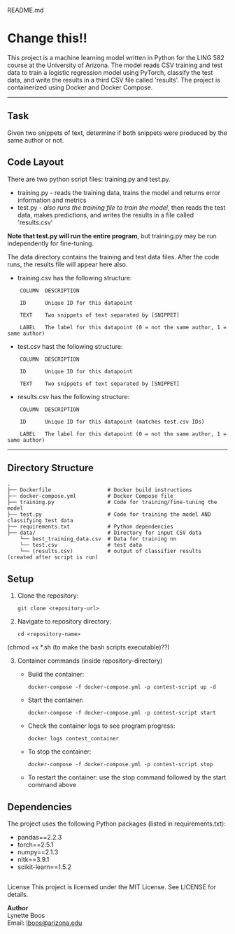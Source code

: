 README.md

# Change this!!

This project is a machine learning model written in Python for the LING 582 course at the University of Arizona. The model reads CSV training and test data to train a logistic regression model using PyTorch, classify the test data, and write the results in a third CSV file called 'results'. The project is containerized using Docker and Docker Compose.

---

## **Task**

Given two snippets of text, determine if both snippets were produced by the same author or not.

## **Code Layout**
There are two python script files: training.py and test.py.
 - training.py - reads the training data, trains the model and returns error information and metrics
 - test.py - *also runs the training file to train the model*, then reads the test data, makes predictions, and writes the results in a file called 'results.csv'
 
**Note that test.py will run the entire program**, but training.py may be run independently for fine-tuning.


The data directory contains the training and test data files. After the code runs, the results file will appear here also.
 - training.csv has the following structure:
```plaintext
    COLUMN	DESCRIPTION

    ID	    Unique ID for this datapoint
    
    TEXT	Two snippets of text separated by [SNIPPET]
    
    LABEL	The label for this datapoint (0 = not the same author, 1 = same author)
```
 - test.csv hast the following structure:
```plaintext
    COLUMN	DESCRIPTION

    ID	    Unique ID for this datapoint
    
    TEXT	Two snippets of text separated by [SNIPPET]
```
 - results.csv has the following structure:
```plaintext
    COLUMN	DESCRIPTION

    ID	    Unique ID for this datapoint (matches test.csv IDs)
    
    LABEL	The label for this datapoint (0 = not the same author, 1 = same author)
```

---

## **Directory Structure**
```plaintext
.
├── Dockerfile                  # Docker build instructions
├── docker-compose.yml          # Docker Compose file
├── training.py                 # Code for training/fine-tuning the model
├── test.py                     # Code for training the model AND classifying test data
├── requirements.txt            # Python dependencies
├── data/                       # Directory for input CSV data
    └── best_training_data.csv  # Data for training nn
    └── test.csv                # test data
    └── (results.csv)           # output of classifier results (created after script is run)
```

## **Setup**
1. Clone the repository:

    `git clone <repository-url>`

2. Navigate to repository directory:

    `cd <repository-name>`

(chmod +x *.sh (to make the bash scripts executable)??)

3. Container commands (inside repository-directory)

    - Build the container:

        `docker-compose -f docker-compose.yml -p contest-script up -d`

    - Start the container:

        `docker-compose -f docker-compose.yml -p contest-script start`

    - Check the container logs to see program progress:

        `docker logs contest_container`

    - To stop the container:

        `docker-compose -f docker-compose.yml -p contest-script stop`

    - To restart the container: use the stop command followed by the start command above


## **Dependencies**
The project uses the following Python packages (listed in requirements.txt):
 - pandas==2.2.3
 - torch==2.5.1
 - numpy==2.1.3
 - nltk==3.9.1
 - scikit-learn==1.5.2

## 
License
This project is licensed under the MIT License. See LICENSE for details.



**Author**\
Lynette Boos\
Email: lboos@arizona.edu



